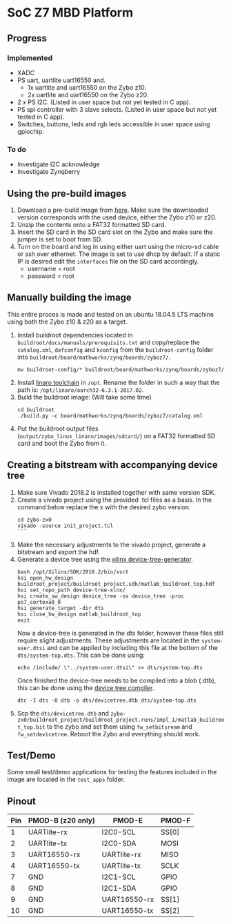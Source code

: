# SoC Z7 MBD Platform

## Progress

### Implemented
* XADC
* PS uart, uartlite uart16550 and.
  * 1x uartlite and uart16550 on the Zybo z10.
  * 2x uartlite and uart16550 on the Zybo z20.
* 2 x PS I2C. (Listed in user space but not yet tested in C app).
* PS spi controller with 3 slave selects. (Listed in user space but not yet tested in C app).
* Switches, buttons, leds and rgb leds accessible in user space using gpiochip.

### To do
* Investigate I2C acknowledge
* Investigate Zynqberry

## Using the pre-build images
1. Download a pre-build image from [here](https://github.com/Jeedella/SoC_Z7_MBD_Platform/releases). Make sure the downloaded version corresponds with the used device, either the Zybo z10 or z20.
2. Unzip the contents onto a FAT32 formatted SD card.
3. Insert the SD card in the SD card slot on the Zybo and make sure the jumper is set to boot from SD.
4. Turn on the board and log in using either uart using the micro-sd cable or ssh over ethernet. The image is set to use dhcp by default. If a static IP is desired edit the `interfaces` file on the SD card accordingly.
   - username = root
   - password = root

## Manually building the image
This entire proces is made and tested on an ubuntu 18.04.5 LTS machine using both the Zybo z10 & z20 as a target.
1. Install buildroot dependencies located in `buildroot/docs/manuals/prerequisits.txt` and copy/replace the `catalog.xml`, `defconfig` and `kconfig` from the `buildroot-config` folder into `buildroot/board/mathworks/zynq/boards/zyboz7/`.
   ````
   mv buildroot-config/* buildroot/board/mathworks/zynq/boards/zyboz7/
   ````
2. Install [linaro toolchain](https://releases.linaro.org/components/toolchain/binaries/6.3-2017.02/arm-linux-gnueabihf/) in `/opt`. Rename the folder in such a way that the path is: `/opt/linaro/aarch32-6.3.1-2017.02`.
3. Build the buildroot image: (Will take some time)
	````
	cd buildroot
	./build.py -c board/mathworks/zynq/boards/zyboz7/catalog.xml
	````
4. Put the buildroot output files (`output/zybo_linux_linaro/images/sdcard/`) on a FAT32 formatted SD card and boot the Zybo from it.

## Creating a bitstream with accompanying device tree
1. Make sure Vivado 2018.2 is installed together with same version SDK.
2. Create a vivado project using the provided .tcl files as a basis. In the command below replace the x with the desired zybo version.
   ````
   cd zybo-zx0
   vivado -source init_project.tcl
   ```
3. Make the necessary adjustments to the vivado project, generate a bitstream and export the hdf.
4. Generate a device tree using the [xilinx device-tree-generator](https://xilinx-wiki.atlassian.net/wiki/spaces/A/pages/18842279/Build+Device+Tree+Blob).
    ````
    bash /opt/Xilinx/SDK/2018.2/bin/xsct
    hsi open_hw_design buildroot_project/buildroot_project.sdk/matlab_buildroot_top.hdf 
    hsi set_repo_path device-tree-xlnx/
    hsi create_sw_design device_tree -os device_tree -proc ps7_cortexa9_0
    hsi generate_target -dir dts
    hsi close_hw_design matlab_buildroot_top
    exit
    ````
    Now a device-tree is generated in the dts folder, however these files still require slight adjustments. These adjustments are located in the `system-user.dtsi` and can be applied by including this file at the bottom of the `dts/system-top.dts`. This can be done using:
    ````
    echo /include/ \"../system-user.dtsi\" >> dts/system-top.dts
    ````
    Once finished the device-tree needs to be compiled into a blob (.dtb), this can be done using the [device tree compiler](https://launchpad.net/ubuntu/+source/device-tree-compiler).
    ````
    dtc -I dts -O dtb -o dts/devicetree.dtb dts/system-top.dts
    ````
5.  Scp the `dts/devicetree.dtb` and `zybo-zx0/buildroot_project/buildroot_project.runs/impl_1/matlab_buildroot_top.bit` to the zybo and set them using `fw_setbitsream` and `fw_setdevicetree`. Reboot the Zybo and everything should work.

## Test/Demo
Some small test/demo applications for testing the features included in the image are located in the `test_apps` folder.

## Pinout
| Pin | PMOD-B (z20 only) | PMOD-E       | PMOD-F |
| --- | ----------------- | ------------ | ------ |
| 1   | UARTlite-rx       | I2C0-SCL     | SS[0]  |
| 2   | UARTlite-tx       | I2C0-SDA     | MOSI   |
| 3   | UART16550-rx      | UARTlite-rx  | MISO   |
| 4   | UART16550-tx      | UARTlite-tx  | SCLK   |
| 7   | GND               | I2C1-SCL     | GPIO   |
| 8   | GND               | I2C1-SDA     | GPIO   |
| 9   | GND               | UART16550-rx | SS[1]  |
| 10  | GND               | UART16550-tx | SS[2]  |
